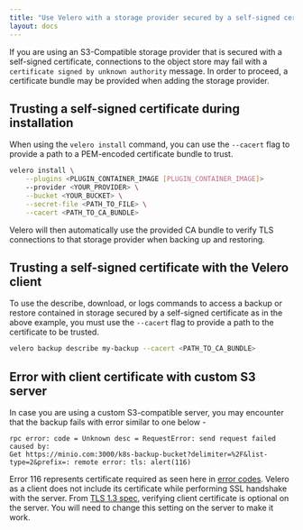 ```yaml
---
title: "Use Velero with a storage provider secured by a self-signed certificate"
layout: docs
---
```


If you are using an S3-Compatible storage provider that is secured with a self-signed certificate, connections to the object store may fail with a `certificate signed by unknown authority` message.
In order to proceed, a certificate bundle may be provided when adding the storage provider.

## Trusting a self-signed certificate during installation

When using the `velero install` command, you can use the `--cacert` flag to provide a path
to a PEM-encoded certificate bundle to trust.

```bash
velero install \
    --plugins <PLUGIN_CONTAINER_IMAGE [PLUGIN_CONTAINER_IMAGE]>
    --provider <YOUR_PROVIDER> \
    --bucket <YOUR_BUCKET> \
    --secret-file <PATH_TO_FILE> \
    --cacert <PATH_TO_CA_BUNDLE>
```

Velero will then automatically use the provided CA bundle to verify TLS connections to
that storage provider when backing up and restoring.

## Trusting a self-signed certificate with the Velero client

To use the describe, download, or logs commands to access a backup or restore contained
in storage secured by a self-signed certificate as in the above example, you must use
the `--cacert` flag to provide a path to the certificate to be trusted.

```bash
velero backup describe my-backup --cacert <PATH_TO_CA_BUNDLE>
```

## Error with client certificate with custom S3 server

In case you are using a custom S3-compatible server, you may encounter that the backup fails with error similar to one below -

```
rpc error: code = Unknown desc = RequestError: send request failed caused by:
Get https://minio.com:3000/k8s-backup-bucket?delimiter=%2F&list-type=2&prefix=: remote error: tls: alert(116)
```

Error 116 represents certificate required as seen here in [error codes](https://datatracker.ietf.org/doc/html/rfc8446#appendix-B.2).
Velero as a client does not include its certificate while performing SSL handshake with the server.
From [TLS 1.3 spec](https://tools.ietf.org/html/rfc8446), verifying client certificate is optional on the server.
You will need to change this setting on the server to make it work.
